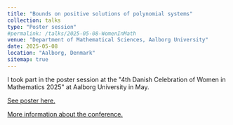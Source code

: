 ```yaml
---
title: "Bounds on positive solutions of polynomial systems"
collection: talks
type: "Poster session"
#permalink: /talks/2025-05-08-WomenInMath
venue: "Department of Mathematical Sciences, Aalborg University"
date: 2025-05-08
location: "Aalborg, Denmark"
sitemap: true
---
```


I took part in the poster session at the "4th Danish Celebration of Women in Mathematics 2025" at Aalborg University in May.

[See poster here.](/files/Poster_WomenInMath_2025.pdf.pdf)

[More information about the conference.](https://www.math.aau.dk/4th-danish-celebration-of-women-in-mathematics-2025-e130169#ee3dee48-5545-4713-aa4a-9904a80fb7ac)
